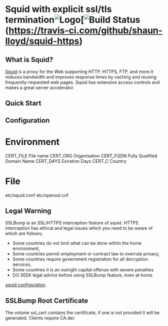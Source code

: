 # Squid with explicit ssl/tls termination![Logo](squid_logo.png)[![Build Status](https://travis-ci.com/github/shaun-lloyd/squid-https.svg?branch=master)(https://travis-ci.com/github/shaun-lloyd/squid-https)

## What is Squid?

[Squid](http://www.squid-cache.org/) is a proxy for the Web supporting HTTP, HTTPS, FTP, and more.It reduces bandwidth and improves response times by caching and reusing frequently-requested web pages. Squid has extensive access controls and makes a great server accelerator.

## Quick Start

## Configuration

# Environment
CERT_FILE   File name
CERT_ORG    Organisation
CERT_FQDN   Fully Qualified Domain Name
CERT_DAYS   Exiration Days
CERT_C      Country

# File
etc/squid.conf
etc/openssl.cnf

## Legal Warning

SSLBump is an SSL/HTTPS interception feature of squid.
HTTPS interception has ethical and legal issues which you need to be aware of which are follows;

* Some countries do not limit what can be done within the home environment,
* Some countries permit employment or contract law to overrule privacy,
* Some countries require government registration for all decryption services,
* Some countries it is an outright capital offense with severe penalties
* DO SEEK legal advice before using SSLBump feature, even at home.


[squid configuration](http://www.squid-cache.org/Versions/v4/cfgman/).


## SSLBump Root Certificate

The volume ssl_cert contains the certificate, if one is not provided it will be generated. Clients require CA.der.
